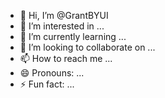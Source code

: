 - 👋 Hi, I’m @GrantBYUI
- 👀 I’m interested in ...
- 🌱 I’m currently learning ...
- 💞️ I’m looking to collaborate on ...
- 📫 How to reach me ...
- 😄 Pronouns: ...
- ⚡ Fun fact: ...

<!---
GrantBYUI/GrantBYUI is a ✨ special ✨ repository because its `README.md` (this file) appears on your GitHub profile.
You can click the Preview link to take a look at your changes.
--->
